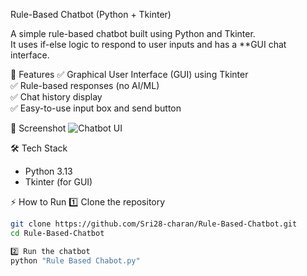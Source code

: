 Rule-Based Chatbot (Python + Tkinter)

A simple rule-based chatbot built using Python and Tkinter.  
It uses if-else logic to respond to user inputs and has a **GUI chat interface.

🚀 Features
✅ Graphical User Interface (GUI) using Tkinter  
✅ Rule-based responses (no AI/ML)  
✅ Chat history display  
✅ Easy-to-use input box and send button  


📸 Screenshot
![Chatbot UI](screenshots/chatbot_ui.png)


 🛠 Tech Stack
- Python 3.13
- Tkinter (for GUI)


⚡ How to Run
1️⃣ Clone the repository  
```bash
git clone https://github.com/Sri28-charan/Rule-Based-Chatbot.git
cd Rule-Based-Chatbot

2️⃣ Run the chatbot
python "Rule Based Chabot.py"
